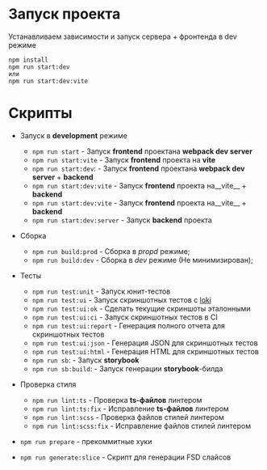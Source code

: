 # Запуск проекта

Устанавливаем зависимости и запуск сервера + фронтенда в dev режиме

```
npm install
npm run start:dev 
или
npm run start:dev:vite
```

# Скрипты

- Запуск в __development__ режиме
    - `npm run start` - Запуск  __frontend__ проектана __webpack dev server__
    - `npm run start:vite` - Запуск  __frontend__ проекта на __vite__
    - `npm run start:dev`: - Запуск  __frontend__ проектана __webpack dev server__ + __backend__
    - `npm run start:dev:vite` - Запуск __frontend__ проекта на__vite__ + __backend__
    - `npm run start:dev:vite` - Запуск __frontend__ проекта на__vite__ + __backend__
    - `npm run start:dev:server` - Запуск __backend__ проекта

- Сборка
    - `npm run build:prod` - Сборка в _propd_ режиме;
    - `npm run build:dev` - Сборка в _dev_ режиме (Не минимизирован);

- Тесты
    - `npm run test:unit` - Запуск юнит-тестов
    - `npm run test:ui` - Запуск скриншотных тестов с [loki](https://loki.js.org/getting-started.html)
    - `npm run test:ui:ok` - Сделать текущие скриншоты эталонными
    - `npm run test:ui:ci` - Запуск скриншотных тестов в CI
    - `npm run test:ui:report` - Генерация полного отчета для скриншотных тестов
    - `npm run test:ui:json` - Генерация JSON для скриншотных тестов
    - `npm run test:ui:html` - Генерация HTML для скриншотных тестов
    - `npm run sb`: - Запуск __storybook__
    - `npm run sb:build`: - Запуск генерации __storybook__-билда
- Проверка стиля
    - `npm run lint:ts` - Проверка __ts-файлов__ линтером
    - `npm run lint:ts:fix` - Исправление __ts-файлов__ линтером
    - `npm run lint:scss`  - Проверка файлов стилей линтером
    - `npm run lint:scss:fix` - Исправление файлов стилей линтером

- `npm run prepare` - прекоммитные хуки
- `npm run generate:slice`  - Скрипт для генерации FSD слайсов
